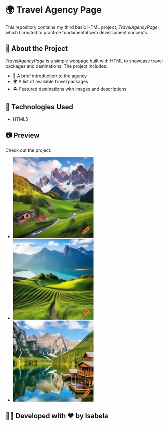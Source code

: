 # 🌍 Travel Agency Page
This repository contains my third basic HTML project, *TravelAgencyPage*, which I created to practice fundamental web development concepts.

## 📌 About the Project
*TravelAgencyPage* is a simple webpage built with HTML to showcase travel packages and destinations. The project includes:

- 🌴 A brief introduction to the agency
- 🌍 A list of available travel packages
- 🏝️ Featured destinations with images and descriptions

## 🚀 Technologies Used
- HTML5

## 📷 Preview
Check out the project:
- ![Destination 1](assets/TravelPageAgencyOne.png)
- ![Destination 2](assets/TravelPageAgencyTwo.png)
- ![Destination 3](assets/TravelPageAgencyThree.png)

## 👩‍💻 Developed with ❤️ by Isabela
